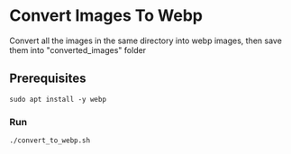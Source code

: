 # Convert Images To Webp
Convert all the images in the same directory into webp images, then save them into "converted_images" folder

## Prerequisites
```
sudo apt install -y webp
```

### Run
```
./convert_to_webp.sh
```